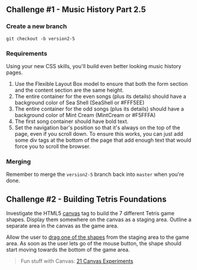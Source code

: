<a id="challenge-1"></a>
## Challenge \#1 - Music History Part 2.5

### Create a new branch

`git checkout -b version2-5`

### Requirements

Using your new CSS skills, you'll build even better looking music history pages.

1. Use the Flexible Layout Box model to ensure that both the form section and the content section are the same height.
1. The entire container for the even songs (plus its details) should have a background color of Sea Shell (SeaShell or \#FFF5EE)
1. The entire container for the odd songs (plus its details) should have a background color of Mint Cream (MintCream or \#F5FFFA)
1. The first song container should have bold text.
1. Set the navigation bar's position so that it's always on the top of the page, even if you scroll down. To ensure this works, you can just add some div tags at the bottom of the page that add enough text that would force you to scroll the browser.

### Merging

Remember to merge the `version2-5` branch back into `master` when you're done.

<a id="challenge-2"></a>

## Challenge \#2 - Building Tetris Foundations

Investigate the HTML5 [canvas](http://www.html5canvastutorials.com/) tag to build the 7 different Tetris game shapes. Display them somewhere on the canvas as a staging area. Outline a separate area in the canvas as the game area.

Allow the user to [drag one of the shapes](https://jsfiddle.net/davidbarszczak/EnZEa/) from the staging area to the game area. As soon as the user lets go of the mouse button, the shape should start moving towards the bottom of the game area.

> Fun stuff with Canvas: [21 Canvas Experiments](http://code.tutsplus.com/articles/21-ridiculously-impressive-html5-canvas-experiments--net-14210)
